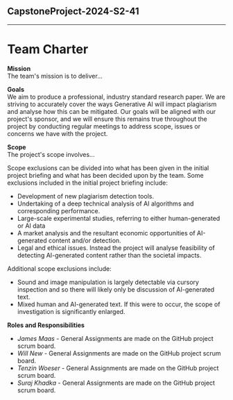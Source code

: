 ## CapstoneProject-2024-S2-41
---
# Team Charter

**Mission**\
The team's mission is to deliver...

**Goals**\
We aim to produce a professional, industry standard research paper. We are striving to accurately cover the ways Generative AI will impact plagiarism and analyse how this can be mitigated.
Our goals will be aligned with our project's sponsor, and we will ensure this remains true throughout the project by conducting regular meetings to address scope, issues or concerns we have with the project.

**Scope**\
The project's scope involves...

Scope exclusions can be divided into what has been given in the initial project briefing and what has been decided upon by the team.
Some exclusions included in the initial project briefing include:
- Development of new plagiarism detection tools.
- Undertaking of a deep technical analysis of AI algorithms and corresponding performance.
- Large-scale experimental studies, referring to either human-generated or AI data 
- A market analysis and the resultant economic opportunities of AI-generated content and/or detection. 
- Legal and ethical issues. Instead the project will analyse feasibility of detecting AI-generated content rather than the societal impacts.

Additional scope exclusions include:
- Sound and image manipulation is largely detectable via cursory inspection and so there will likely only be discussion of AI-generated text.
- Mixed human and AI-generated text. If this were to occur, the scope of investigation is significantly enlarged.


**Roles and Responsibilities**
  - *James Maas* - General Assignments are made on the GitHub project scrum board.
  - *Will New* - General Assignments are made on the GitHub project scrum board.
  - *Tenzin Woeser* - General Assignments are made on the GitHub project scrum board.
  - *Suraj Khadka* - General Assignments are made on the GitHub project scrum board.
